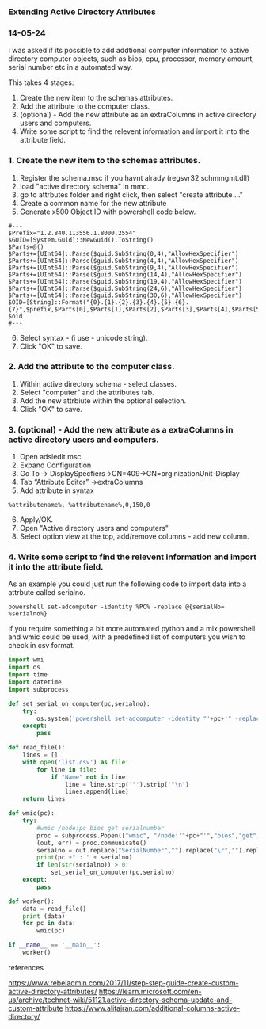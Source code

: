 ### Extending Active Directory Attributes
### 14-05-24

I was asked if its possible to add addtional computer information to active directory computer objects, such as bios, cpu, processor, memory amount, serial number etc in a automated way.

This takes 4 stages:
1. Create the new item to the schemas attributes.
2. Add the attribute to the computer class.
3. (optional) - Add the new attribute as an extraColumns in active directory users and computers.
4. Write some script to find the relevent information and import it into the attribute field.


### 1. Create the new item to the schemas attributes.

1. Register the schema.msc if you havnt alrady (regsvr32 schmmgmt.dll)
2. load "active directory schema" in mmc.
3. go to attrbutes folder and right click, then select "create attribute ..."
4. Create a common name for the new attribute 
5. Generate x500 Object ID with powershell code below.

```text
#--- 
$Prefix="1.2.840.113556.1.8000.2554" 
$GUID=[System.Guid]::NewGuid().ToString() 
$Parts=@() 
$Parts+=[UInt64]::Parse($guid.SubString(0,4),"AllowHexSpecifier") 
$Parts+=[UInt64]::Parse($guid.SubString(4,4),"AllowHexSpecifier") 
$Parts+=[UInt64]::Parse($guid.SubString(9,4),"AllowHexSpecifier") 
$Parts+=[UInt64]::Parse($guid.SubString(14,4),"AllowHexSpecifier") 
$Parts+=[UInt64]::Parse($guid.SubString(19,4),"AllowHexSpecifier") 
$Parts+=[UInt64]::Parse($guid.SubString(24,6),"AllowHexSpecifier") 
$Parts+=[UInt64]::Parse($guid.SubString(30,6),"AllowHexSpecifier") 
$OID=[String]::Format("{0}.{1}.{2}.{3}.{4}.{5}.{6}.{7}",$prefix,$Parts[0],$Parts[1],$Parts[2],$Parts[3],$Parts[4],$Parts[5],$Parts[6]) 
$oid 
#---
```
6. Select syntax - (i use - unicode string).
7. Click "OK" to save.

### 2. Add the attribute to the computer class.

1. Within active directory schema - select classes.
2. Select "computer" and the attributes tab.
3. Add the new attrbiute within the optional selection.
4. Click "OK" to save.


### 3. (optional) - Add the new attribute as a extraColumns in active directory users and computers. 

1. Open adsiedit.msc
2. Expand Configuration
3. Go To -> DisplaySpecfiers->CN=409->CN=orginizationUnit-Display
4. Tab “Attribute Editor” ->extraColumns
5. Add attribute in syntax
```text
%attributename%, %attributename%,0,150,0
```
6. Apply/OK.
7. Open "Active directory users and computers"
8. Select option view at the top, add/remove columns - add new column.


### 4. Write some script to find the relevent information and import it into the attribute field.

As an example you could just run the following code to import data into a attrbute called serialno.

```text
powershell set-adcomputer -identity %PC% -replace @{serialNo= %serialno%}
```

If you require something a bit more automated python and a mix powershell and wmic could be used, with a predefined list of computers you wish to check in csv format.

```python
import wmi
import os
import time
import datetime
import subprocess

def set_serial_on_computer(pc,serialno):
    try:
        os.system('powershell set-adcomputer -identity "'+pc+'" -replace @{serialNo= """'+serialno+'"""}')
    except:
        pass

def read_file():
    lines = []
    with open('list.csv') as file:
        for line in file: 
            if "Name" not in line:
                line = line.strip('"').strip('"\n')
                lines.append(line)
    return lines

def wmic(pc):
    try:
        #wmic /node:pc bios get serialnumber
        proc = subprocess.Popen(["wmic", "/node:'"+pc+"'","bios","get","serialnumber"], stdout=subprocess.PIPE, shell=True)
        (out, err) = proc.communicate()
        serialno = out.replace("SerialNumber","").replace("\r","").replace("\n","").replace(" ","")
        print(pc +" : " + serialno)
        if len(str(serialno)) > 0:
            set_serial_on_computer(pc,serialno)
    except:
        pass

def worker():
    data = read_file() 
    print (data)
    for pc in data:
        wmic(pc)

if __name__ == '__main__':
    worker()

```



references

https://www.rebeladmin.com/2017/11/step-step-guide-create-custom-active-directory-attributes/
https://learn.microsoft.com/en-us/archive/technet-wiki/51121.active-directory-schema-update-and-custom-attribute
https://www.alitajran.com/additional-columns-active-directory/










